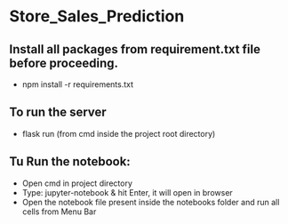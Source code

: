 # Store_Sales_Prediction

## Install all packages from requirement.txt file before proceeding.
   - npm install -r requirements.txt

## To run the server
   - flask run (from cmd inside the project root directory)

## Tu Run the notebook:
   - Open cmd in project directory
   - Type: jupyter-notebook & hit Enter, it will open in browser
   - Open the notebook file present inside the notebooks folder and run all cells from Menu Bar